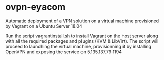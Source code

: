 # ovpn-eyacom

Automatic deployment of a VPN solution on a virtual machine provisioned by Vagrant on a Ubuntu Server 18.04

Run the script vagrantinstall.sh to install Vagrant on the host server along with all the required packages and plugins (KVM & LibVirt).
The script will proceed to launching the virtual machine, provisionning it by installing OpenVPN and exposing the service  on 5.135.137.79:1194
